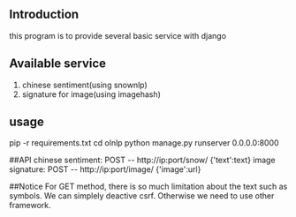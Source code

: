 ## Introduction
this program is to provide several basic service with django

## Available service
1. chinese sentiment(using snownlp) 
2. signature for image(using imagehash)


## usage
pip -r requirements.txt
cd olnlp
python manage.py runserver 0.0.0.0:8000

##API
chinese sentiment: 
	POST -- http://ip:port/snow/ {'text':text}
image signature:
	POST -- http://ip:port/image/ {'image':url}

##Notice
For GET method, there is so much limitation about the text such as symbols.
We can simplely deactive csrf.
Otherwise we need to use other framework.

